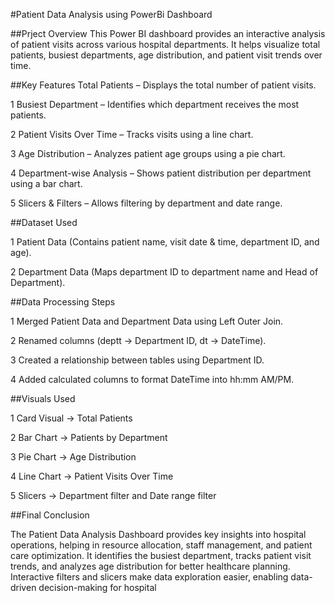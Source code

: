 #Patient Data Analysis using PowerBi Dashboard

##Prject Overview
This Power BI dashboard provides an interactive analysis of patient visits across various hospital departments. It helps visualize total patients, busiest departments, age distribution, and patient visit trends over time.

##Key Features
 Total Patients – Displays the total number of patient visits.
 
  1 Busiest Department – Identifies which department receives the most patients.
  
  2 Patient Visits Over Time – Tracks visits using a line chart.
  
  3 Age Distribution – Analyzes patient age groups using a pie chart.
  
  4 Department-wise Analysis – Shows patient distribution per department using a bar chart.
  
  5 Slicers & Filters – Allows filtering by department and date range.

##Dataset Used

1 Patient Data (Contains patient name, visit date & time, department ID, and age).

2 Department Data (Maps department ID to department name and Head of Department).

##Data Processing Steps

1 Merged Patient Data and Department Data using Left Outer Join.

2 Renamed columns (deptt → Department ID, dt → DateTime).

3 Created a relationship between tables using Department ID.

4 Added calculated columns to format DateTime into hh:mm AM/PM.

##Visuals Used

1 Card Visual → Total Patients

2 Bar Chart → Patients by Department

3 Pie Chart → Age Distribution

4 Line Chart → Patient Visits Over Time

5 Slicers → Department filter and Date range filter

##Final Conclusion

The Patient Data Analysis Dashboard provides key insights into hospital operations, helping in resource allocation, staff management, and patient care optimization. It identifies the busiest department, tracks patient visit trends, and analyzes age distribution for better healthcare planning. Interactive filters and slicers make data exploration easier, enabling data-driven decision-making for hospital

